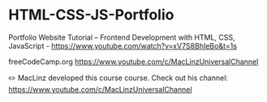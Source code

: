 
# HTML-CSS-JS-Portfolio

Portfolio Website Tutorial – Frontend Development with HTML, CSS, JavaScript - <https://www.youtube.com/watch?v=xV7S8BhIeBo&t=1s>

freeCodeCamp.org
<https://www.youtube.com/c/MacLinzUniversalChannel>

✏️ MacLinz developed this course course. Check out his channel: <https://www.youtube.com/c/MacLinzUniversalChannel>
